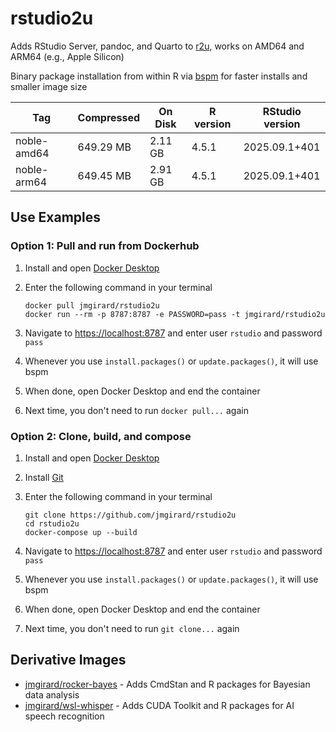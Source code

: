 # rstudio2u

Adds RStudio Server, pandoc, and Quarto to [r2u](https://github.com/rocker-org/r2u), works on AMD64 and ARM64 (e.g., Apple Silicon)

Binary package installation from within R via [bspm](https://cloud.r-project.org/package=bspm) for faster installs and smaller image size

| Tag         | Compressed | On Disk | R version | RStudio version |
| ----------- | ---------- | ------- | --------- | --------------- |
| noble-amd64 | 649.29 MB  | 2.11 GB | 4.5.1     | 2025.09.1+401   |
| noble-arm64 | 649.45 MB  | 2.91 GB | 4.5.1     | 2025.09.1+401   |


## Use Examples

### Option 1: Pull and run from Dockerhub

1. Install and open [Docker Desktop](https://www.docker.com/products/docker-desktop/)
2. Enter the following command in your terminal

    ```
    docker pull jmgirard/rstudio2u
    docker run --rm -p 8787:8787 -e PASSWORD=pass -t jmgirard/rstudio2u
    ```

3. Navigate to <https://localhost:8787> and enter user `rstudio` and password `pass`
4. Whenever you use `install.packages()` or `update.packages()`, it will use bspm
5. When done, open Docker Desktop and end the container
6. Next time, you don't need to run `docker pull...` again

### Option 2: Clone, build, and compose

1. Install and open [Docker Desktop](https://www.docker.com/products/docker-desktop/)
2. Install [Git](https://git-scm.com/downloads)
3. Enter the following command in your terminal

    ```
    git clone https://github.com/jmgirard/rstudio2u
    cd rstudio2u
    docker-compose up --build
    ```
4. Navigate to <https://localhost:8787> and enter user `rstudio` and password `pass`
5. Whenever you use `install.packages()` or `update.packages()`, it will use bspm
6. When done, open Docker Desktop and end the container
7. Next time, you don't need to run `git clone...` again

## Derivative Images

- [jmgirard/rocker-bayes](https://github.com/jmgirard/rocker-bayes) - Adds CmdStan and R packages for Bayesian data analysis
- [jmgirard/wsl-whisper](https://github.com/jmgirard/wsl-whisper) - Adds CUDA Toolkit and R packages for AI speech recognition
